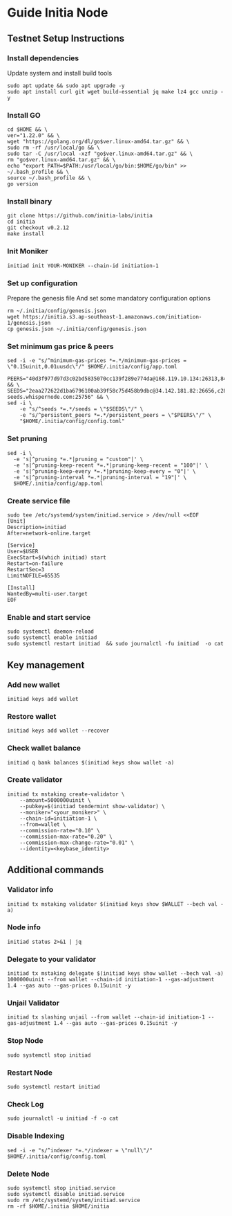 # Guide Initia Node

## Testnet Setup Instructions

### Install dependencies

Update system and install build tools
```
sudo apt update && sudo apt upgrade -y
sudo apt install curl git wget build-essential jq make lz4 gcc unzip -y
```

### Install GO
```
cd $HOME && \
ver="1.22.0" && \
wget "https://golang.org/dl/go$ver.linux-amd64.tar.gz" && \
sudo rm -rf /usr/local/go && \
sudo tar -C /usr/local -xzf "go$ver.linux-amd64.tar.gz" && \
rm "go$ver.linux-amd64.tar.gz" && \
echo "export PATH=$PATH:/usr/local/go/bin:$HOME/go/bin" >> ~/.bash_profile && \
source ~/.bash_profile && \
go version
```

### Install binary
```
git clone https://github.com/initia-labs/initia
cd initia
git checkout v0.2.12
make install
```

### Init Moniker
```
initiad init YOUR-MONIKER --chain-id initiation-1
```

### Set up configuration
Prepare the genesis file And set some mandatory configuration options
```
rm ~/.initia/config/genesis.json
wget https://initia.s3.ap-southeast-1.amazonaws.com/initiation-1/genesis.json
cp genesis.json ~/.initia/config/genesis.json
```

### Set minimum gas price & peers
```
sed -i -e "s/^minimum-gas-prices *=.*/minimum-gas-prices = \"0.15uinit,0.01uusdc\"/" $HOME/.initia/config/app.toml
```
```
PEERS="40d3f977d97d3c02bd5835070cc139f289e774da@168.119.10.134:26313,841c6a4b2a3d5d59bb116cc549565c8a16b7fae1@23.88.49.233:26656,e6a35b95ec73e511ef352085cb300e257536e075@37.252.186.213:26656,2a574706e4a1eba0e5e46733c232849778faf93b@84.247.137.184:53456,ff9dbc6bb53227ef94dc75ab1ddcaeb2404e1b0b@178.170.47.171:26656,edcc2c7098c42ee348e50ac2242ff897f51405e9@65.109.34.205:36656,07632ab562028c3394ee8e78823069bfc8de7b4c@37.27.52.25:19656,028999a1696b45863ff84df12ebf2aebc5d40c2d@37.27.48.77:26656,140c332230ac19f118e5882deaf00906a1dba467@185.219.142.119:53456,1f6633bc18eb06b6c0cab97d72c585a6d7a207bc@65.109.59.22:25756,065f64fab28cb0d06a7841887d5b469ec58a0116@84.247.137.200:53456,767fdcfdb0998209834b929c59a2b57d474cc496@207.148.114.112:26656,093e1b89a498b6a8760ad2188fbda30a05e4f300@35.240.207.217:26656,12526b1e95e7ef07a3eb874465662885a586e095@95.216.78.111:26656" && \
SEEDS="2eaa272622d1ba6796100ab39f58c75d458b9dbc@34.142.181.82:26656,c28827cb96c14c905b127b92065a3fb4cd77d7f6@testnet-seeds.whispernode.com:25756" && \
sed -i \
    -e "s/^seeds *=.*/seeds = \"$SEEDS\"/" \
    -e "s/^persistent_peers *=.*/persistent_peers = \"$PEERS\"/" \
    "$HOME/.initia/config/config.toml"
```

### Set pruning
```
sed -i \
  -e 's|^pruning *=.*|pruning = "custom"|' \
  -e 's|^pruning-keep-recent *=.*|pruning-keep-recent = "100"|' \
  -e 's|^pruning-keep-every *=.*|pruning-keep-every = "0"|' \
  -e 's|^pruning-interval *=.*|pruning-interval = "19"|' \
  $HOME/.initia/config/app.toml
```

### Create service file
```
sudo tee /etc/systemd/system/initiad.service > /dev/null <<EOF
[Unit]
Description=initiad
After=network-online.target

[Service]
User=$USER
ExecStart=$(which initiad) start
Restart=on-failure
RestartSec=3
LimitNOFILE=65535

[Install]
WantedBy=multi-user.target
EOF
```

### Enable and start service
```
sudo systemctl daemon-reload
sudo systemctl enable initiad  
sudo systemctl restart initiad  && sudo journalctl -fu initiad  -o cat
```

## Key management

### Add new wallet
```
initiad keys add wallet
```

### Restore wallet
```
initiad keys add wallet --recover
```

### Check wallet balance 
```
initiad q bank balances $(initiad keys show wallet -a)
```

### Create validator
```
initiad tx mstaking create-validator \
    --amount=5000000uinit \
    --pubkey=$(initiad tendermint show-validator) \
    --moniker="<your_moniker>" \
    --chain-id=initiation-1 \
    --from=wallet \
    --commission-rate="0.10" \
    --commission-max-rate="0.20" \
    --commission-max-change-rate="0.01" \
    --identity=<keybase_identity>
```

## Additional commands

### Validator info
```
initiad tx mstaking validator $(initiad keys show $WALLET --bech val -a)
```

### Node info
```
initiad status 2>&1 | jq
```

### Delegate to your validator
```
initiad tx mstaking delegate $(initiad keys show wallet --bech val -a) 1000000uinit --from wallet --chain-id initiation-1 --gas-adjustment 1.4 --gas auto --gas-prices 0.15uinit -y
```

### Unjail Validator 
```
initiad tx slashing unjail --from wallet --chain-id initiation-1 --gas-adjustment 1.4 --gas auto --gas-prices 0.15uinit -y
```

### Stop Node
```
sudo systemctl stop initiad
```

### Restart Node
```
sudo systemctl restart initiad
```

### Check Log
```
sudo journalctl -u initiad -f -o cat
```

### Disable Indexing
```
sed -i -e "s/^indexer *=.*/indexer = \"null\"/" $HOME/.initia/config/config.toml
```

### Delete Node
```
sudo systemctl stop initiad.service
sudo systemctl disable initiad.service
sudo rm /etc/systemd/system/initiad.service
rm -rf $HOME/.initia $HOME/initia
```

